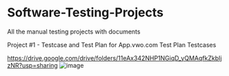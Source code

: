 # Software-Testing-Projects
All the manual testing projects with documents


Project #1 - Testcase and Test Plan for App.vwo.com
Test Plan
Testcases

https://drive.google.com/drive/folders/11eAx342NHP1NGiqD_yQMAqfkZkbIjzNR?usp=sharing
![image](https://github.com/Meenakshi099/Software-Testing-Projects/assets/174857315/e8dc8d0c-b72e-4b35-ab44-ada5b6fcb15b)


